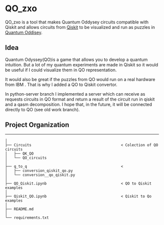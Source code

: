 
# QO_zxo

QO_zxo is a tool that makes Quantum Oddysey circuits compatible with Qiskit and allows circuits from [Qiskit](https://qiskit.org) to be visualized and run as puzzles in [Quantum Oddisey](https://www.quarksinteractive.com).

## Idea 

Quantum Odyssey(QO)is a game that allows you to develop a quantum intuition. But a lot of my quantum experiments are made in Qiskit so it would be useful if I could visualize them in QO representation. 

It would also be great if the puzzles from QO would run on a real hardware from IBM . That is why I added a QO to Qiskit convertor.

In python-server branch I implemented a server which can receive as requests circuits in QO format and return a result of the circuit run in qiskit and a qasm decomposition. I hope that, in the future, it will be connected directly to QO (see  old work branch).


## Project Organization
------------

    │
    ├── Circuits                                         < Colection of QO circuits       
    │   ├── QK_QO                                        
    │   └── QO_circuits                                   
    │
    ├── q_to_q                                           <    
    │   ├── conversion_qiskit_qo.py                      
    │   └── conversion__qo_qiskit.py                                   
    │
    ├── QO_Qiskit.ipynb                                  < QO to Qiskit examples 
    │
    ├── Qiskit_QO.ipynb                                  < Qiskit to Qo examples
    │
    ├── README.md
    │
    └── requirements.txt

